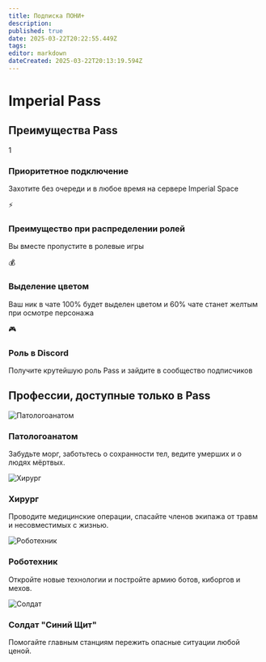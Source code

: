 ```yaml
---
title: Подписка ПОНИ+
description: 
published: true
date: 2025-03-22T20:22:55.449Z
tags: 
editor: markdown
dateCreated: 2025-03-22T20:13:19.594Z
---
```


<div class="container">
        <h1>Imperial <span>Pass</span></h1>
        <!-- Benefits Section -->
        <h2>Преимущества Pass</h2>
        <div class="benefits">
            <div class="benefit">
                <div class="icon">1</div>
                <h3>Приоритетное подключение</h3>
                <p>Захотите без очереди и в любое время на сервере Imperial Space</p>
            </div>
            <div class="benefit">
                <div class="icon">⚡</div>
                <h3>Преимущество при распределении ролей</h3>
                <p>Вы вместе пропустите в ролевые игры</p>
            </div>
            <div class="benefit">
                <div class="icon">💰</div>
                <h3>Выделение цветом</h3>
                <p>Ваш ник в чате 100% будет выделен цветом и 60% чате станет желтым при осмотре персонажа</p>
            </div>
            <div class="benefit">
                <div class="icon">🎮</div>
                <h3>Роль в Discord</h3>
                <p>Получите крутейшую роль Pass и зайдите в сообщество подписчиков</p>
            </div>
        </div>
        <!-- Professions Section -->
        <h2>Профессии, доступные только в Pass</h2>
        <div class="professions">
            <div class="profession">
                <img src="pathologist.png" alt="Патологоанатом">
                <h3>Патологоанатом</h3>
                <p>Забудьте морг, заботьтесь о сохранности тел, ведите умерших и о людях мёртвых.</p>
            </div>
            <div class="profession">
                <img src="surgeon.png" alt="Хирург">
                <h3>Хирург</h3>
                <p>Проводите медицинские операции, спасайте членов экипажа от травм и несовместимых с жизнью.</p>
            </div>
            <div class="profession">
                <img src="robotechnician.png" alt="Роботехник">
                <h3>Роботехник</h3>
                <p>Откройте новые технологии и постройте армию ботов, киборгов и мехов.</p>
            </div>
            <div class="profession">
                <img src="soldier.png" alt="Солдат">
                <h3>Солдат "Синий Щит"</h3>
                <p>Помогайте главным станциям пережить опасные ситуации любой ценой.</p>
            </div>
        </div>
    </div>